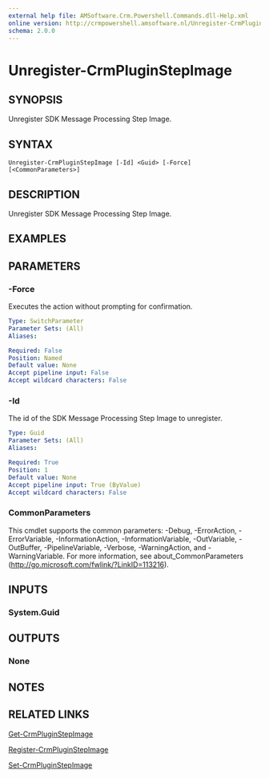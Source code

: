 ```yaml
---
external help file: AMSoftware.Crm.Powershell.Commands.dll-Help.xml
online version: http://crmpowershell.amsoftware.nl/Unregister-CrmPluginStepImage.html
schema: 2.0.0
---
```


# Unregister-CrmPluginStepImage

## SYNOPSIS
Unregister SDK Message Processing Step Image.

## SYNTAX

```
Unregister-CrmPluginStepImage [-Id] <Guid> [-Force] [<CommonParameters>]
```

## DESCRIPTION
Unregister SDK Message Processing Step Image.

## EXAMPLES

## PARAMETERS

### -Force
Executes the action without prompting for confirmation.

```yaml
Type: SwitchParameter
Parameter Sets: (All)
Aliases: 

Required: False
Position: Named
Default value: None
Accept pipeline input: False
Accept wildcard characters: False
```

### -Id
The id of the SDK Message Processing Step Image to unregister.

```yaml
Type: Guid
Parameter Sets: (All)
Aliases: 

Required: True
Position: 1
Default value: None
Accept pipeline input: True (ByValue)
Accept wildcard characters: False
```

### CommonParameters
This cmdlet supports the common parameters: -Debug, -ErrorAction, -ErrorVariable, -InformationAction, -InformationVariable, -OutVariable, -OutBuffer, -PipelineVariable, -Verbose, -WarningAction, and -WarningVariable. For more information, see about_CommonParameters (http://go.microsoft.com/fwlink/?LinkID=113216).

## INPUTS

### System.Guid

## OUTPUTS

### None

## NOTES

## RELATED LINKS

[Get-CrmPluginStepImage](Get-CrmPluginStepImage.md)

[Register-CrmPluginStepImage](Register-CrmPluginStepImage.md)

[Set-CrmPluginStepImage](Set-CrmPluginStepImage.md)
